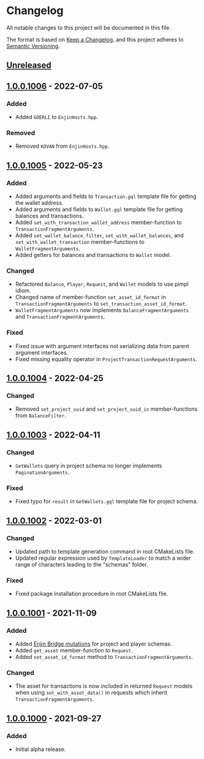 # Changelog

All notable changes to this project will be documented in this file.

The format is based on [Keep a Changelog](https://keepachangelog.com/en/1.0.0/), and this project adheres to
[Semantic Versioning](https://semver.org/spec/v2.0.0.html).

## [Unreleased]

## [1.0.0.1006] - 2022-07-05

### Added

- Added `GOERLI` to `EnjinHosts.hpp`.

### Removed

- Removed `KOVAN` from `EnjinHosts.hpp`.

## [1.0.0.1005] - 2022-05-23

### Added

- Added arguments and fields to `Transaction.gql` template file for getting the wallet address.
- Added arguments and fields to `Wallet.gql` template file for getting balances and transactions.
- Added `set_with_transaction_wallet_address` member-function to `TransactionFragmentArguments`.
- Added `set_wallet_balance_filter`, `set_with_wallet_balances`, and `set_with_wallet_transaction` member-functions
  to `WalletFragmentArguments`.
- Added getters for balances and transactions to `Wallet` model.

### Changed

- Refactored `Balance`, `Player`, `Request`, and `Wallet` models to use pimpl idiom.
- Changed name of member-function `set_asset_id_format` in `TransactionFragmentArguments`
  to `set_transaction_asset_id_format`.
- `WalletFragmentArguments` now implements `BalanceFragmentArguments` and `TransactionFragmentArguments`.

### Fixed

- Fixed issue with argument interfaces not serializing data from parent argument interfaces.
- Fixed missing equality operator in `ProjectTransactionRequestArguments`.

## [1.0.0.1004] - 2022-04-25

### Changed

- Removed `set_project_uuid` and `set_project_uuid_in` member-functions from `BalanceFilter`.

## [1.0.0.1003] - 2022-04-11

### Changed

- `GetWallets` query in project schema no longer implements `PaginationArguments`.

### Fixed

- Fixed typo for `result` in `GetWallets.gql` template file for project schema.

## [1.0.0.1002] - 2022-03-01

### Changed

- Updated path to template generation command in root CMakeLists file.
- Updated regular expression used by `TemplateLoader` to match a wider range of characters leading to the "schemas"
  folder.

### Fixed

- Fixed package installation procedure in root CMakeLists file.

## [1.0.0.1001] - 2021-11-09

### Added

- Added [Enjin Bridge mutations](https://docs.enjin.io/enjin-api/sending-and-receiving-requests/enjin-bridge) for
  project and player schemas.
- Added `get_asset` member-function to `Request`.
- Added `set_asset_id_format` method to `TransactionFragmentArguments`.

### Changed

- The asset for transactions is now included in returned `Request` models when using `set_with_asset_data()` in requests
  which inherit `TransactionFragmentArguments`.

## [1.0.0.1000] - 2021-09-27

### Added

- Initial alpha release.

[Unreleased]: https://github.com/enjin/enjin-cpp-sdk/compare/1.0.0.1006...HEAD

[1.0.0.1006]: https://github.com/enjin/enjin-cpp-sdk/compare/1.0.0.1005...1.0.0.1006

[1.0.0.1005]: https://github.com/enjin/enjin-cpp-sdk/compare/1.0.0.1004...1.0.0.1005

[1.0.0.1004]: https://github.com/enjin/enjin-cpp-sdk/compare/1.0.0.1003...1.0.0.1004

[1.0.0.1003]: https://github.com/enjin/enjin-cpp-sdk/compare/1.0.0.1002...1.0.0.1003

[1.0.0.1002]: https://github.com/enjin/enjin-cpp-sdk/compare/1.0.0.1001...1.0.0.1002

[1.0.0.1001]: https://github.com/enjin/enjin-cpp-sdk/compare/1.0.0.1000...1.0.0.1001

[1.0.0.1000]: https://github.com/enjin/enjin-cpp-sdk/releases/tag/1.0.0.1000